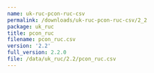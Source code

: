 ```yaml
---
name: uk-ruc-pcon-ruc-csv
permalink: /downloads/uk-ruc-pcon-ruc-csv/2_2
package: uk_ruc
title: pcon_ruc
filename: pcon_ruc.csv
version: '2.2'
full_version: 2.2.0
file: /data/uk_ruc/2.2/pcon_ruc.csv
---
```

